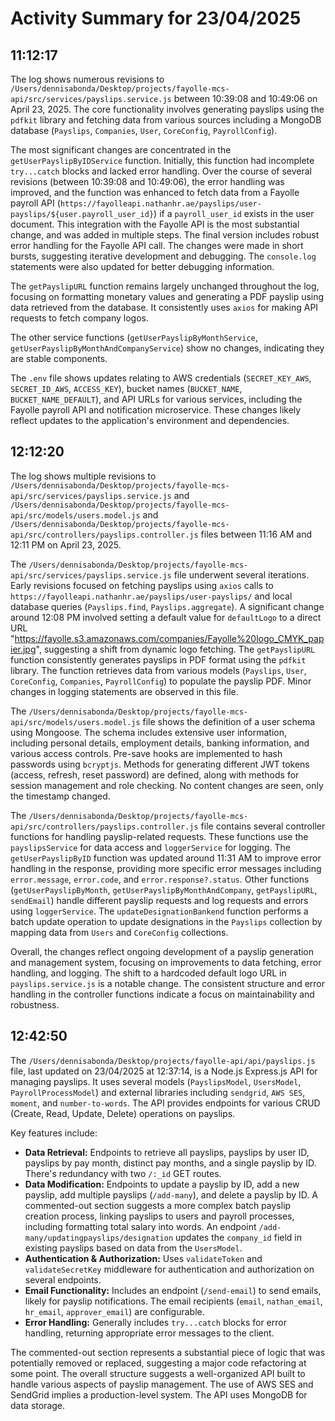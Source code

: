 # Activity Summary for 23/04/2025

## 11:12:17
The log shows numerous revisions to `/Users/dennisabonda/Desktop/projects/fayolle-mcs-api/src/services/payslips.service.js` between 10:39:08 and 10:49:06 on April 23, 2025.  The core functionality involves generating payslips using the `pdfkit` library and fetching data from various sources including a MongoDB database (`Payslips`, `Companies`, `User`, `CoreConfig`, `PayrollConfig`).

The most significant changes are concentrated in the `getUserPayslipByIDService` function.  Initially, this function had incomplete `try...catch` blocks and lacked error handling.  Over the course of several revisions (between 10:39:08 and 10:49:06), the error handling was improved, and the function was enhanced to fetch data from a Fayolle payroll API (`https://fayolleapi.nathanhr.ae/payslips/user-payslips/${user.payroll_user_id}`) if a `payroll_user_id` exists in the user document. This integration with the Fayolle API is the most substantial change, and was added in multiple steps. The final version includes robust error handling for the Fayolle API call.  The changes were made in short bursts, suggesting iterative development and debugging.  The `console.log` statements were also updated for better debugging information.


The `getPayslipURL` function remains largely unchanged throughout the log, focusing on formatting monetary values and generating a PDF payslip using data retrieved from the database.  It consistently uses `axios` for making API requests to fetch company logos.

The other service functions (`getUserPayslipByMonthService`, `getUserPayslipByMonthAndCompanyService`) show no changes, indicating they are stable components.

The `.env` file shows updates relating to AWS credentials (`SECRET_KEY_AWS`, `SECRET_ID_AWS`, `ACCESS_KEY`), bucket names (`BUCKET_NAME`, `BUCKET_NAME_DEFAULT`), and API URLs for various services, including the Fayolle payroll API and notification microservice.  These changes likely reflect updates to the application's environment and dependencies.


## 12:12:20
The log shows multiple revisions to `/Users/dennisabonda/Desktop/projects/fayolle-mcs-api/src/services/payslips.service.js` and `/Users/dennisabonda/Desktop/projects/fayolle-mcs-api/src/models/users.model.js` and `/Users/dennisabonda/Desktop/projects/fayolle-mcs-api/src/controllers/payslips.controller.js` files between 11:16 AM and 12:11 PM on April 23, 2025.

The `/Users/dennisabonda/Desktop/projects/fayolle-mcs-api/src/services/payslips.service.js` file underwent several iterations.  Early revisions focused on fetching payslips using  `axios` calls to `https://fayolleapi.nathanhr.ae/payslips/user-payslips/` and  local database queries (`Payslips.find`, `Payslips.aggregate`).  A significant change around 12:08 PM involved setting a default value for `defaultLogo` to a direct URL "https://fayolle.s3.amazonaws.com/companies/Fayolle%20logo_CMYK_papier.jpg", suggesting a shift from dynamic logo fetching. The  `getPayslipURL` function consistently generates payslips in PDF format using the `pdfkit` library. The function retrieves data from various models (`Payslips`, `User`, `CoreConfig`, `Companies`, `PayrollConfig`) to populate the payslip PDF. Minor changes in logging statements are observed in this file.

The `/Users/dennisabonda/Desktop/projects/fayolle-mcs-api/src/models/users.model.js` file shows the definition of a user schema using Mongoose.  The schema includes extensive user information, including personal details, employment details, banking information, and various access controls.  Pre-save hooks are implemented to hash passwords using `bcryptjs`. Methods for generating different JWT tokens (access, refresh, reset password) are defined, along with methods for session management and role checking.  No content changes are seen, only the timestamp changed.


The `/Users/dennisabonda/Desktop/projects/fayolle-mcs-api/src/controllers/payslips.controller.js` file contains several controller functions for handling payslip-related requests.  These functions use the `payslipsService` for data access and `loggerService` for logging. The `getUserPayslipByID` function was updated around 11:31 AM to improve error handling in the response, providing more specific error messages including `error.message`, `error.code`, and `error.response?.status`. Other functions (`getUserPayslipByMonth`, `getUserPayslipByMonthAndCompany`, `getPayslipURL`, `sendEmail`) handle different payslip requests and log requests and errors using `loggerService`. The `updateDesignationBankend` function performs a batch update operation to update designations in the `Payslips` collection by mapping data from `Users` and `CoreConfig` collections.


Overall, the changes reflect ongoing development of a payslip generation and management system, focusing on improvements to data fetching, error handling, and logging.  The shift to a hardcoded default logo URL in `payslips.service.js` is a notable change.  The consistent structure and error handling in the controller functions indicate a focus on maintainability and robustness.


## 12:42:50
The `/Users/dennisabonda/Desktop/projects/fayolle-api/api/payslips.js` file, last updated on 23/04/2025 at 12:37:14, is a Node.js Express.js API for managing payslips.  It uses several models (`PayslipsModel`, `UsersModel`, `PayrollProcessModel`) and external libraries including `sendgrid`, `AWS SES`, `moment`, and `number-to-words`. The API provides endpoints for various CRUD (Create, Read, Update, Delete) operations on payslips.

Key features include:

* **Data Retrieval:** Endpoints to retrieve all payslips, payslips by user ID, payslips by pay month, distinct pay months, and a single payslip by ID.  There's redundancy with two `/:_id` GET routes.
* **Data Modification:** Endpoints to update a payslip by ID, add a new payslip, add multiple payslips (`/add-many`), and delete a payslip by ID.  A commented-out section suggests a more complex batch payslip creation process, linking payslips to users and payroll processes, including formatting total salary into words.  An endpoint `/add-many/updatingpayslips/designation` updates the `company_id` field in existing payslips based on data from the `UsersModel`.
* **Authentication & Authorization:**  Uses `validateToken` and `validateSecretKey` middleware for authentication and authorization on several endpoints.
* **Email Functionality:** Includes an endpoint (`/send-email`) to send emails, likely for payslip notifications.  The email recipients (`email`, `nathan_email`, `hr_email`, `approver_email`) are configurable.
* **Error Handling:**  Generally includes `try...catch` blocks for error handling, returning appropriate error messages to the client.


The commented-out section represents a substantial piece of logic that was potentially removed or replaced, suggesting a major code refactoring at some point.  The overall structure suggests a well-organized API built to handle various aspects of payslip management.  The use of AWS SES and SendGrid implies a production-level system.  The API uses MongoDB for data storage.
